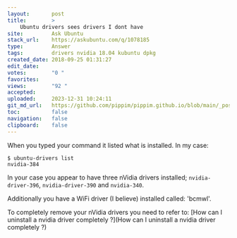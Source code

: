 ```yaml
---
layout:       post
title:        >
    Ubuntu drivers sees drivers I dont have
site:         Ask Ubuntu
stack_url:    https://askubuntu.com/q/1078185
type:         Answer
tags:         drivers nvidia 18.04 kubuntu dpkg
created_date: 2018-09-25 01:31:27
edit_date:    
votes:        "0 "
favorites:    
views:        "92 "
accepted:     
uploaded:     2023-12-31 10:24:11
git_md_url:   https://github.com/pippim/pippim.github.io/blob/main/_posts/2018/2018-09-25-Ubuntu-drivers-sees-drivers-I-dont-have.md
toc:          false
navigation:   false
clipboard:    false
---
```


When you typed your command it listed what is installed. In my case:

``` 
$ ubuntu-drivers list
nvidia-384
```

In your case you appear to have three nVidia drivers installed; `nvidia-driver-396`, `nvidia-driver-390` and `nvidia-340`.

Additionally you have a WiFi driver (I believe) installed called: 'bcmwl'.

To completely remove your nVidia drivers you need to refer to: [How can I uninstall a nvidia driver completely ?](How can I uninstall a nvidia driver completely ?)



